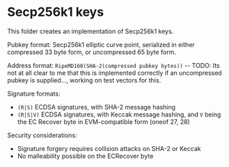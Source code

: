 # Secp256k1 keys

This folder creates an implementation of Secp256k1 keys.

Pubkey format: Secp256k1 elliptic curve point, serialized in either compressed 33 byte form, or uncompressed 65 byte form.

Address format: `RipeMD160(SHA-2(compressed pubkey bytes))` -- TODO: Its not at all clear to me that this is implemented correctly if an uncompressed pubkey is supplied..., working on test vectors for this.

Signature formats:

* `(R|S)` ECDSA signatures, with SHA-2 message hashing
* `(R|S|V)` ECDSA signatures, with Keccak message hashing, and `V` being the EC Recover byte in EVM-compatible form (oneof 27, 28)

Security considerations:

- Signature forgery requires collision attacks on SHA-2 or Keccak
- No malleability possible on the ECRecover byte